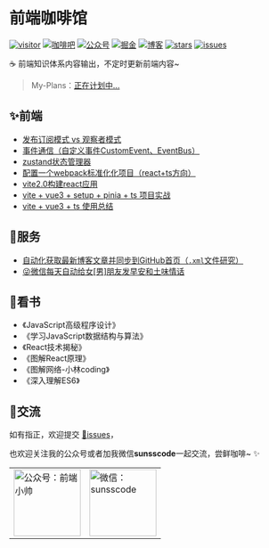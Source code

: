 # 前端咖啡馆

[![visitor](https://visitor-badge.glitch.me/badge?page_id=js-banana.front-end-coffeeBar)](https://github.com/JS-banana/front-end-coffeeBar)
[![咖啡吧](https://img.shields.io/badge/CoffeeBar-%E5%92%96%E5%95%A1%E5%90%A7-orange)](#咖啡吧)
[![公众号](https://img.shields.io/badge/%E5%85%AC%E4%BC%97%E5%8F%B7-%E5%89%8D%E7%AB%AF%E5%B0%8F%E5%B8%85-blueviolet)](#交流)
[![掘金](https://img.shields.io/badge/Juejin-掘金-blue)](https://juejin.im/user/1204720476890477)
[![博客](https://img.shields.io/badge/ssscode-%E5%8D%9A%E5%AE%A2-brightgreen)](https://ssscode.com/)
[![stars](https://img.shields.io/github/stars/JS-banana/front-end-coffeeBar)](https://github.com/JS-banana/front-end-coffeeBar/stargazers)
[![issues](https://img.shields.io/github/issues/JS-banana/front-end-coffeeBar)](https://github.com/JS-banana/front-end-coffeeBar/issues)

:coffee: 前端知识体系内容输出，不定时更新前端内容~

> My-Plans：[正在计划中...](https://github.com/JS-banana/plans)

## ✨前端

- [发布订阅模式 vs 观察者模式](https://juejin.cn/post/6990952531761299487/)
- [事件通信（自定义事件CustomEvent、EventBus）](https://juejin.cn/post/7008531533841563655)
- [zustand状态管理器](https://juejin.cn/post/6970951346816188430)
- [配置一个webpack标准化化项目（react+ts方向）](https://juejin.cn/post/7006952872894005255)
- [vite2.0构建react应用](https://juejin.cn/post/6986169708722520072)
- [vite + vue3 + setup + pinia + ts 项目实战](https://juejin.cn/post/7041188884864040991)
- [vite + vue3 + ts 使用总结](https://juejin.cn/post/7051826951463370760)

## 🎉服务

- [自动化获取最新博客文章并同步到GitHub首页（`.xml`文件研究）](https://juejin.cn/post/7008529255252361229)
- [😜微信每天自动给女[男]朋友发早安和土味情话](https://juejin.cn/post/7054013026801811470)

## 📗看书

- 《JavaScript高级程序设计》
- 《学习JavaScript数据结构与算法》
- 《React技术揭秘》
- 《图解React原理》
- 《图解网络-小林coding》
- 《深入理解ES6》

## 🙌交流

如有指正，欢迎提交 [:bug:issues](https://github.com/JS-banana/front-end-coffeeBar/issues)，

也欢迎关注我的公众号或者加我微信**sunsscode**一起交流，尝鲜咖啡~ :sparkles:

<table>
  <tr>
    <td valign="top">
      <img height="120" alt="公众号：前端小帅" src="https://cdn.jsdelivr.net/gh/JS-banana/images/vuepress/4.png" />
    </td>
    <td valign="top">
      <img height="120" alt="微信：sunsscode" src="https://cdn.jsdelivr.net/gh/JS-banana/images/vuepress/1.jpg" />
    </td>
  </tr>
</table>

